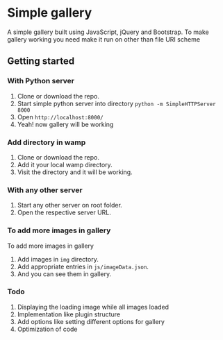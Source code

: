 # Simple gallery

A simple gallery built using JavaScript, jQuery and Bootstrap. To make gallery working you need make it run on other than file URI scheme

## Getting started

### With Python server

1. Clone or download the repo.
2. Start simple python server into directory `python -m SimpleHTTPServer 8000`
3. Open `http://localhost:8000/`
4. Yeah! now gallery will be working

### Add directory in wamp

1. Clone or download the repo.
2. Add it your local wamp directory.
3. Visit the directory and it will be working.

### With any other server

1. Start any other server on root folder.
2. Open the respective server URL.

### To add more images in gallery

To add more images in gallery

1. Add images in `img` directory.
2. Add appropriate entries in `js/imageData.json`.
3. And you can see them in gallery.

### Todo

1. Displaying the loading image while all images loaded
2. Implementation like plugin structure
3. Add options like setting different options for gallery
4. Optimization of code
